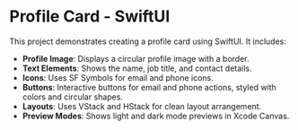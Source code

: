 # Profile Card - SwiftUI

This project demonstrates creating a profile card using SwiftUI. It includes:

- **Profile Image**: Displays a circular profile image with a border.
- **Text Elements**: Shows the name, job title, and contact details.
- **Icons**: Uses SF Symbols for email and phone icons.
- **Buttons**: Interactive buttons for email and phone actions, styled with colors and circular shapes.
- **Layouts**:  Uses VStack and HStack for clean layout arrangement.
- **Preview Modes**: Shows light and dark mode previews in Xcode Canvas.